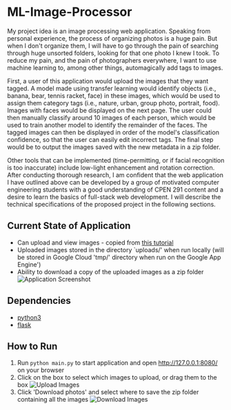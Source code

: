 # ML-Image-Processor

My project idea is an image processing web application. Speaking from personal experience, the process of organizing photos is a huge pain. But when I don't organize them, I will have to go through the pain of searching through huge unsorted folders, looking for that one photo I knew I took. To reduce my pain, and the pain of photographers everywhere, I want to use machine learning to, among other things, automagically add tags to images.

First, a user of this application would upload the images that they want tagged. A model made using transfer learning would identify objects (i.e., banana, bear, tennis racket, face) in these images, which would be used to assign them category tags (i.e., nature, urban, group photo, portrait, food). Images with faces would be displayed on the next page. The user could then manually classify around 10 images of each person, which would be used to train another model to identify the remainder of the faces. The tagged images can then be displayed in order of the model's classification confidence, so that the user can easily edit incorrect tags. The final step would be to output the images saved with the new metadata in a zip folder.

Other tools that can be implemented (time-permitting, or if facial recognition is too inaccurate) include low-light enhancement and rotation correction. After conducting thorough research, I am confident that the web application I have outlined above can be developed by a group of motivated computer engineering students with a good understanding of CPEN 291 content and a desire to learn the basics of full-stack web development. I will describe the technical specifications of the proposed project in the following sections.

## Current State of Application

- Can upload and view images - copied from [this tutorial](https://blog.miguelgrinberg.com/post/handling-file-uploads-with-flask)
- Uploaded images stored in the directory `uploads/' when run locally (will be stored in Google Cloud 'tmp/' directory when run on the Google App Engine')
- Ability to download a copy of the uploaded images as a zip folder
![Application Screenshot](/Images/Application%Screenshot%(Home).png)

## Dependencies

- [python3](https://www.python.org/download/releases/3.0/)
- [flask](https://flask.palletsprojects.com/en/1.1.x/installation/)

## How to Run

1. Run `python main.py` to start application and open http://127.0.0.1:8080/ on your browser
2. Click on the box to select which images to upload, or drag them to the box
![Upload Images](/Images/Application%Screenshot%(Upload).png)
3. Click 'Download photos' and select where to save the zip folder containing all the images
![Download Images](/Images/Application%Screenshot%(Download).png)
